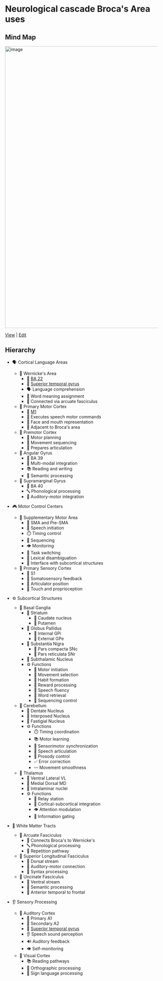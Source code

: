 # Neurological cascade Broca's Area uses

## Mind Map
<img width="1920" height="929" alt="image" src="https://github.com/user-attachments/assets/8c9c9920-e025-4fd0-a04b-3916853fc107" />

[View](https://mermaid.live/view#pako:eNqtWG1vG0UQ_iurQ8GtlBS_xrGFkBwnLUhxieKQSihf1ndje8nd7rG3l8SNIlFevoBoVRpRUYGKaCUkJCggIfF7wg-An8Ds3p3vbN85ReWTX3Z2d2aeZ56ZuzPLFg5YbWtl5YxxptrkrKTG4EGpXRrQAEqrJPp9QCWjAxeCEpqQki-ZR-WkK1wh0fS1eqdV3q5q63hlH07VdHU4HGaWNoV0QE4Xq9uN7kZHr7uMw_TvdbvZaDr67wBswZ3sbY1yd6O5YXwDqVh26Wat1a0YR7hQsHk0mq5sN-vdWjdZyfPP7Jh1rluutaqbpXNc9Rh3POrr-Es-dRzGR_i90jAbHej71M785cIxuOl_1XL5_Px8ZeWQx8ccckKkEOratU0pbFoKSEcCfXMg33hrs0PqdfI6qTfIP09__P76dW1LSOXvPx9cfvKMdAWGbFOX7FA-CukIzM4AbR8_Q5PImJBqbH4HJGf2EcQ3mCMTG0JqsRXeWa3i2qMvF9f6oQ-SCUkUeL6QePNoIsOg4KSpV7bwfAlj4AETfN671P4OJpx4QDkmitAgYCPuAVfal68XrbuCc7AVOOSYRdmi0g6pAjKkgc3s0DWOXTyeT8NuxD3SEwoj0TmE04IIepWCRGyfgh0qCEjgA9hjc71nzsNYPcodffX954sbb1IbCK4TT4Qq2icBkxNgoFRF6Xn46eK-jvMB7sRkKBExI6YKjYBMfUyjBO8lAjQmvku5STr6_CLP6BgMEAF8GAK3I8uLHxYt8VIfPdJuKY1AElGaicS9DlLDpZLcWsIfZGKtVQBAL3QVW_OEgxxkXMFIJnelgKfWe0AdQypM_IlkKorg0ZMchgOih74THxMMyEFj-dXP8_5jJUiKNBoxjh5cEUW9XBDF7lhw1JeRKeKZGy9yuNMJHYZwTdYMsIYG-aFXZtDFQlFSuKSLEII0xPwlJxzfNSCnlbFEI_q9jskl4r2mvxeohakNopsJW2RCarfPPB20Hft5-eC3XHnoX8W-nuA6P5HBw3u5h-zT4IgEJ0zZ4_ignGLbgVODiMMC6g0YiljsfZ4OvaOzOtRljadGFR2EAzuR5kDJ0FahLoplYtRHcURol1drv0iO-sKjSgTxGUMAZ0DtI52FL3JolNSmrnwRsCWqsy9CBFAjjeTEno0E9WPz57_Pcq2fibmfxnz55JucTrRJA1012B9cVsgxhWOGCr25ZULqSQOgoaPlnoe2Cwvll9rthooiswuuueWKAW7epa7LnCWnGJhNre-yQqPt06kRFIUVDgKlJYaS2wxLt9htirWqOye1FSX92_ZySwkxqtpWFl-uxtSlHgrc7dy0TftUyG2N9DyC2XsjmZgt7xf5htMG4oK91PRtOmCKDIX0pqJ2L89uD06odGY1836uZaxCQ1eLx2ROglIzM3xgEiWDYwRwttYzp6UilOhVVowSgndBwgBcd4G-SX63TL-HK1AwpMMaxSHnCrhooNiIoeOvDutUjjEj2N0MDPOaPE8CF6jki101mzetTSztXMGE22OJin03r3EvwFc4UMwUghSBcCYZZO7_kVumUppJTcqYjZfffractx7O52OOTCN_ffRrjqDtm6oqTPsBHiLNnI544ufBTtE8Bo4GcUtILZC9rWJeSFPGHEcoo3_sFQDfA5dOsFEtr7jkYWMt092WzCCzmztKYQq0BY5sKYxzTTqrtqkEjGg8rz35abbl3BkzrKAexbMl2Zeok_k9thM_F9zMfy5YeKQISDxdm_CUyD445W_8b3PcHvgo1iY2n6rxCZ3MJL06_7C1I_iIqVAXY5TxKwOJ-YOzB1CvwCZnmrSj-Ivn6P4EVet0NsJUJxPH39P6-FIJT-piqaNXjeSZkLRcZh9PEwCHKDTKqPr8iJzMXbvZsx9-vEChOFnL57NkmOsUzmnJ-wvS-X8esWN1DETIHRMsbk5ntDSORdizU-LF53muukOkRtFEnSTmgAUh-rg0LcnTV0z2oODR612pxgKFxB_PY_3ouxz_2IgTN37DEIWe3fL8qbVqjSRzrDYOo7BqeYB6on9aZ_qwQ8u8yzq02vgVETk6tA75Oe7xKX9fCC_ZJkU4GlvtIXUD_BX6euLcYhTdTE2Am_dEIVdWe2PdHGG1z6xTq11t3ahtlOvlZr1Zqzcr5caqNbHaa60bzfr6-katUStXa5WNWv181bprLq3cKFda5XKr1qg0a-Vafb25aoEBrBe9nDPv6M7_BeiAmSA) | [Edit](https://mermaid.live/edit#pako:eNqtWG1vG0UQ_iurQ8GtlBS_xrGFkBwnLUhxieKQSihf1ndje8nd7rG3l8SNIlFevoBoVRpRUYGKaCUkJCggIfF7wg-An8Ds3p3vbN85ReWTX3Z2d2aeZ56ZuzPLFg5YbWtl5YxxptrkrKTG4EGpXRrQAEqrJPp9QCWjAxeCEpqQki-ZR-WkK1wh0fS1eqdV3q5q63hlH07VdHU4HGaWNoV0QE4Xq9uN7kZHr7uMw_TvdbvZaDr67wBswZ3sbY1yd6O5YXwDqVh26Wat1a0YR7hQsHk0mq5sN-vdWjdZyfPP7Jh1rluutaqbpXNc9Rh3POrr-Es-dRzGR_i90jAbHej71M785cIxuOl_1XL5_Px8ZeWQx8ccckKkEOratU0pbFoKSEcCfXMg33hrs0PqdfI6qTfIP09__P76dW1LSOXvPx9cfvKMdAWGbFOX7FA-CukIzM4AbR8_Q5PImJBqbH4HJGf2EcQ3mCMTG0JqsRXeWa3i2qMvF9f6oQ-SCUkUeL6QePNoIsOg4KSpV7bwfAlj4AETfN671P4OJpx4QDkmitAgYCPuAVfal68XrbuCc7AVOOSYRdmi0g6pAjKkgc3s0DWOXTyeT8NuxD3SEwoj0TmE04IIepWCRGyfgh0qCEjgA9hjc71nzsNYPcodffX954sbb1IbCK4TT4Qq2icBkxNgoFRF6Xn46eK-jvMB7sRkKBExI6YKjYBMfUyjBO8lAjQmvku5STr6_CLP6BgMEAF8GAK3I8uLHxYt8VIfPdJuKY1AElGaicS9DlLDpZLcWsIfZGKtVQBAL3QVW_OEgxxkXMFIJnelgKfWe0AdQypM_IlkKorg0ZMchgOih74THxMMyEFj-dXP8_5jJUiKNBoxjh5cEUW9XBDF7lhw1JeRKeKZGy9yuNMJHYZwTdYMsIYG-aFXZtDFQlFSuKSLEII0xPwlJxzfNSCnlbFEI_q9jskl4r2mvxeohakNopsJW2RCarfPPB20Hft5-eC3XHnoX8W-nuA6P5HBw3u5h-zT4IgEJ0zZ4_ignGLbgVODiMMC6g0YiljsfZ4OvaOzOtRljadGFR2EAzuR5kDJ0FahLoplYtRHcURol1drv0iO-sKjSgTxGUMAZ0DtI52FL3JolNSmrnwRsCWqsy9CBFAjjeTEno0E9WPz57_Pcq2fibmfxnz55JucTrRJA1012B9cVsgxhWOGCr25ZULqSQOgoaPlnoe2Cwvll9rthooiswuuueWKAW7epa7LnCWnGJhNre-yQqPt06kRFIUVDgKlJYaS2wxLt9htirWqOye1FSX92_ZySwkxqtpWFl-uxtSlHgrc7dy0TftUyG2N9DyC2XsjmZgt7xf5htMG4oK91PRtOmCKDIX0pqJ2L89uD06odGY1836uZaxCQ1eLx2ROglIzM3xgEiWDYwRwttYzp6UilOhVVowSgndBwgBcd4G-SX63TL-HK1AwpMMaxSHnCrhooNiIoeOvDutUjjEj2N0MDPOaPE8CF6jki101mzetTSztXMGE22OJin03r3EvwFc4UMwUghSBcCYZZO7_kVumUppJTcqYjZfffractx7O52OOTCN_ffRrjqDtm6oqTPsBHiLNnI544ufBTtE8Bo4GcUtILZC9rWJeSFPGHEcoo3_sFQDfA5dOsFEtr7jkYWMt092WzCCzmztKYQq0BY5sKYxzTTqrtqkEjGg8rz35abbl3BkzrKAexbMl2Zeok_k9thM_F9zMfy5YeKQISDxdm_CUyD445W_8b3PcHvgo1iY2n6rxCZ3MJL06_7C1I_iIqVAXY5TxKwOJ-YOzB1CvwCZnmrSj-Ivn6P4EVet0NsJUJxPH39P6-FIJT-piqaNXjeSZkLRcZh9PEwCHKDTKqPr8iJzMXbvZsx9-vEChOFnL57NkmOsUzmnJ-wvS-X8esWN1DETIHRMsbk5ntDSORdizU-LF53muukOkRtFEnSTmgAUh-rg0LcnTV0z2oODR612pxgKFxB_PY_3ouxz_2IgTN37DEIWe3fL8qbVqjSRzrDYOo7BqeYB6on9aZ_qwQ8u8yzq02vgVETk6tA75Oe7xKX9fCC_ZJkU4GlvtIXUD_BX6euLcYhTdTE2Am_dEIVdWu2FOsNpn1qnVXqs0b6xXWo1auVHfqLXWG_XaqjWx2s3GjWqjVqtUmo16o7q-vn6-at01l1ZulCutcrlVa1SatXKtvt5ctcAA1otezpl3dOf_AuiFmSI)

## Hierarchy

- 🗣️ Cortical Language Areas  
  - 🧠 Wernicke's Area  
    - 📍 [BA 22](https://claude.ai/share/f64f1bae-d1df-4527-bcfe-aeee0abbbc75)
    - 🧠 [Superior temporal gyrus](https://claude.ai/share/dab52496-c6c8-4ba3-a347-5150dc2e1181)
    - 🗣️ Language comprehension  
    - 📖 Word meaning assignment  
    - 🔗 Connected via arcuate fasciculus  
  - 🧠 Primary Motor Cortex  
    - 📍 [M1](https://claude.ai/share/09aa5411-849b-4664-9fcb-ef3f80d3f5ab)
    - 🎤 Executes speech motor commands  
    - 👄 Face and mouth representation  
    - 📍 Adjacent to Broca's area  
  - 🧠 Premotor Cortex  
    - 🎯 Motor planning  
    - 🔢 Movement sequencing  
    - 🎤 Prepares articulation  
  - 🧠 Angular Gyrus  
    - 📍 BA 39  
    - 🔗 Multi-modal integration  
    - 📚 Reading and writing  
    - 💭 Semantic processing  
  - 🧠 Supramarginal Gyrus  
    - 📍 BA 40  
    - 🔤 Phonological processing  
    - 🔗 Auditory-motor integration  

- 🎮 Motor Control Centers  
  - 🧠 Supplementary Motor Area  
    - 📍 SMA and Pre-SMA  
    - 🎤 Speech initiation  
    - ⏱️ Timing control  
    - 🔢 Sequencing  
    - 👁️ Monitoring  
    - 🔄 Task switching  
    - 📖 Lexical disambiguation  
    - 🔗 Interface with subcortical structures  
  - 🧠 Primary Sensory Cortex  
    - 📍 S1  
    - 👋 Somatosensory feedback  
    - 👄 Articulator position  
    - 🤲 Touch and proprioception  

- ⚙️ Subcortical Structures  
  - 🧠 Basal Ganglia  
    - 🧠 Striatum  
      - 🧠 Caudate nucleus  
      - 🧠 Putamen  
    - 🧠 Globus Pallidus  
      - 🧠 Internal GPi  
      - 🧠 External GPe  
    - 🧠 Substantia Nigra  
      - 🧠 Pars compacta SNc  
      - 🧠 Pars reticulata SNr  
    - 🧠 Subthalamic Nucleus  
    - ⚙️ Functions  
      - 🎯 Motor initiation  
      - 🎯 Movement selection  
      - 🔁 Habit formation  
      - 🎁 Reward processing  
      - 🎤 Speech fluency  
      - 📖 Word retrieval  
      - 🔢 Sequencing control  
  - 🧠 Cerebellum  
    - 🧠 Dentate Nucleus  
    - 🧠 Interposed Nucleus  
    - 🧠 Fastigial Nucleus  
    - ⚙️ Functions  
      - ⏱️ Timing coordination  
      - 📚 Motor learning  
      - 🔗 Sensorimotor synchronization  
      - 🎤 Speech articulation  
      - 🎵 Prosody control  
      - ✅ Error correction  
      - 〰️ Movement smoothness  
  - 🧠 Thalamus  
    - 🧠 Ventral Lateral VL  
    - 🧠 Medial Dorsal MD  
    - 🧠 Intralaminar nuclei  
    - ⚙️ Functions  
      - 🔁 Relay station  
      - 🔗 Cortical-subcortical integration  
      - 👁️ Attention modulation  
      - 🚪 Information gating  

- 🔗 White Matter Tracts  
  - 🔗 Arcuate Fasciculus  
    - 🔗 Connects Broca's to Wernicke's  
    - 🔤 Phonological processing  
    - 🔁 Repetition pathway  
  - 🔗 Superior Longitudinal Fasciculus  
    - 🔗 Dorsal stream  
    - 🔗 Auditory-motor connection  
    - 📖 Syntax processing  
  - 🔗 Uncinate Fasciculus  
    - 🔗 Ventral stream  
    - 💭 Semantic processing  
    - 🔗 Anterior temporal to frontal  

- 👂 Sensory Processing  
  - 🧠 Auditory Cortex  
    - 📍 Primary A1  
    - 📍 Secondary A2  
    - 🧠 [Superior temporal gyrus](https://claude.ai/share/dab52496-c6c8-4ba3-a347-5150dc2e1181)
    - 👂 Speech sound perception  
    - 🔊 Auditory feedback  
    - 👁️ Self-monitoring  
  - 🧠 Visual Cortex  
    - 📚 Reading pathways  
    - 📝 Orthographic processing  
    - 🤟 Sign language processing  
